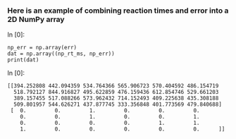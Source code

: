 ### Here is an example of combining reaction times and error into a 2D NumPy array
In [0]:

    np_err = np.array(err)
    dat = np.array((np_rt_ms, np_err))
    print(dat)

In [0]:

    [[394.252808 442.094359 534.764366 565.906723 570.404592 486.154719
      518.792127 844.916827 495.622859 476.159436 612.854746 529.661203
      389.157455 517.088266 573.962432 714.152493 409.225638 435.308188
      509.801957 544.626271 437.877745 333.356848 401.773569 479.840688]
     [  0.         0.         1.         0.         0.         0.
        0.         0.         1.         0.         0.         1.
        0.         0.         0.         0.         1.         1.
        1.         0.         0.         0.         0.         0.      ]]
